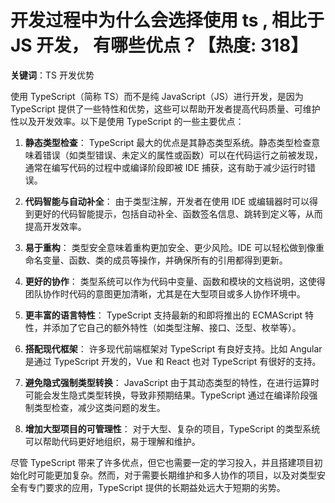 # 开发过程中为什么会选择使用 ts , 相比于 JS 开发， 有哪些优点？【热度: 318】

**关键词**：TS 开发优势

使用 TypeScript（简称 TS）而不是纯 JavaScript（JS）进行开发，是因为 TypeScript 提供了一些特性和优势，这些可以帮助开发者提高代码质量、可维护性以及开发效率。以下是使用 TypeScript 的一些主要优点：

1. **静态类型检查**：
   TypeScript 最大的优点是其静态类型系统。静态类型检查意味着错误（如类型错误、未定义的属性或函数）可以在代码运行之前被发现，通常在编写代码的过程中或编译阶段即被 IDE 捕获，这有助于减少运行时错误。

2. **代码智能与自动补全**：
   由于类型注解，开发者在使用 IDE 或编辑器时可以得到更好的代码智能提示，包括自动补全、函数签名信息、跳转到定义等，从而提高开发效率。

3. **易于重构**：
   类型安全意味着重构更加安全、更少风险。IDE 可以轻松做到像重命名变量、函数、类的成员等操作，并确保所有的引用都得到更新。

4. **更好的协作**：
   类型系统可以作为代码中变量、函数和模块的文档说明，这使得团队协作时代码的意图更加清晰，尤其是在大型项目或多人协作环境中。

5. **更丰富的语言特性**：
   TypeScript 支持最新的和即将推出的 ECMAScript 特性，并添加了它自己的额外特性（如类型注解、接口、泛型、枚举等）。

6. **搭配现代框架**：
   许多现代前端框架对 TypeScript 有良好支持。比如 Angular 是通过 TypeScript 开发的，Vue 和 React 也对 TypeScript 有很好的支持。

7. **避免隐式强制类型转换**：
   JavaScript 由于其动态类型的特性，在进行运算时可能会发生隐式类型转换，导致非预期结果。TypeScript 通过在编译阶段强制类型检查，减少这类问题的发生。

8. **增加大型项目的可管理性**：
   对于大型、复杂的项目，TypeScript 的类型系统可以帮助代码更好地组织，易于理解和维护。

尽管 TypeScript 带来了许多优点，但它也需要一定的学习投入，并且搭建项目初始化时可能更加复杂。然而，对于需要长期维护和多人协作的项目，以及对类型安全有专门要求的应用，TypeScript 提供的长期益处远大于短期的劣势。